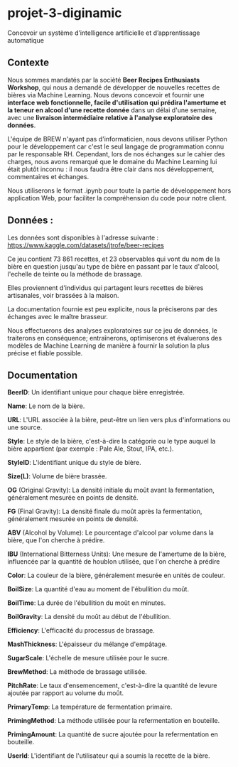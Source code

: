 # projet-3-diginamic

Concevoir un système d’intelligence artificielle et d’apprentissage automatique

## Contexte

Nous sommes mandatés par la socièté **Beer Recipes Enthusiasts Workshop**, qui nous a demandé de développer de nouvelles recettes de bières via Machine Learning. Nous devons concevoir et fournir une **interface web fonctionnelle, facile d'utilisation qui prédira l'amertume et la teneur en alcool d'une recette donnée** dans un délai d'une semaine, avec une **livraison intermédiaire relative à l'analyse exploratoire des données**.

L'équipe de BREW n'ayant pas d'informaticien, nous devons utiliser Python pour le développement car c'est le seul langage de programmation connu par le responsable RH. Cependant, lors de nos échanges sur le cahier des charges, nous avons remarqué que le domaine du Machine Learning lui était plutôt inconnu : il nous faudra être clair dans nos développement, commentaires et échanges.

Nous utiliserons le format .ipynb pour toute la partie de développement hors application Web, pour faciliter la compréhension du code pour notre client.

## Données :

Les données sont disponibles à l'adresse suivante : https://www.kaggle.com/datasets/jtrofe/beer-recipes

Ce jeu contient 73 861 recettes, et 23 observables qui vont du nom de la bière en question jusqu'au type de bière en passant par le taux d'alcool, l'echelle de teinte ou la méthode de brassage.

Elles proviennent d'individus qui partagent leurs recettes de bières artisanales, voir brassées à la maison.

La documentation fournie est peu explicite, nous la préciserons par des échanges avec le maître brasseur.

Nous effectuerons des analyses exploratoires sur ce jeu de données, le traiterons en conséquence; entraînerons, optimiserons et évaluerons des modèles de Machine Learning de manière à fournir la solution la plus précise et fiable possible.


## Documentation

**BeerID**: Un identifiant unique pour chaque bière enregistrée.

**Name**: Le nom de la bière.

**URL**: L'URL associée à la bière, peut-être un lien vers plus d'informations ou une source.

**Style**: Le style de la bière, c'est-à-dire la catégorie ou le type auquel la bière appartient (par exemple : Pale Ale, Stout, IPA, etc.).

**StyleID**: L'identifiant unique du style de bière.

**Size(L)**: Volume de bière brassée.

**OG** (Original Gravity): La densité initiale du moût avant la fermentation, généralement mesurée en points de densité.

**FG** (Final Gravity): La densité finale du moût après la fermentation, généralement mesurée en points de densité.

**ABV** (Alcohol by Volume): Le pourcentage d'alcool par volume dans la bière, que l'on cherche à prédire.

**IBU** (International Bitterness Units): Une mesure de l'amertume de la bière, influencée par la quantité de houblon utilisée, que l'on cherche à prédire

**Color**: La couleur de la bière, généralement mesurée en unités de couleur.

**BoilSize**: La quantité d'eau au moment de l'ébullition du moût.

**BoilTime**: La durée de l'ébullition du moût en minutes.

**BoilGravity**: La densité du moût au début de l'ébullition.

**Efficiency**: L'efficacité du processus de brassage.

**MashThickness**: L'épaisseur du mélange d'empâtage.

**SugarScale**: L'échelle de mesure utilisée pour le sucre.

**BrewMethod**: La méthode de brassage utilisée.

**PitchRate**: Le taux d'ensemencement, c'est-à-dire la quantité de levure ajoutée par rapport au volume du moût.

**PrimaryTemp**: La température de fermentation primaire.

**PrimingMethod**: La méthode utilisée pour la refermentation en bouteille.

**PrimingAmount**: La quantité de sucre ajoutée pour la refermentation en bouteille.

**UserId**: L'identifiant de l'utilisateur qui a soumis la recette de la bière.

